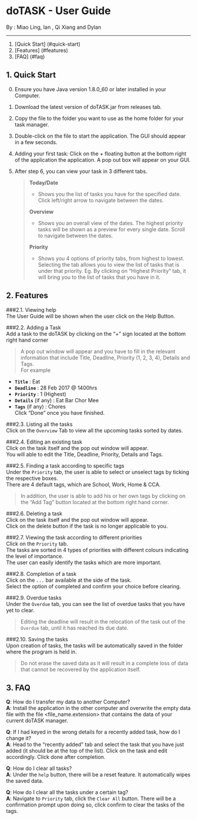 # doTASK - User Guide

By : Miao Ling, Ian , Qi Xiang and Dylan

---

1. [Quick Start] (#quick-start)
2. [Features] (#features)
3. [FAQ] (#faq)

## 1. Quick Start 

0. Ensure you have Java version 1.8.0_60 or later installed in your Computer.

1. Download the latest version of doTASK.jar from releases tab.

2. Copy the file to the folder you want to use as the home folder for your task manager.

3. Double-click on the file to start the application. The GUI should appear in a few seconds.
   > <Adds GUI Image here>

4. Adding your first task: Click on the + floating button at the bottom right of the application the application. A pop out box will appear on your GUI.

5. After step 6, you can view your task in 3 different tabs.

   > **Today/Date**
   >
   > * Shows you the list of tasks you have for the specified date. Click left/right arrow to navigate between the dates.  
   >
   > **Overview**
   >
   > * Shows you an overall view of the dates. The highest priority tasks will be shown as a preview for every single date. Scroll to navigate between the dates.  
   >
   > **Priority**
   >
   > * Shows you 4 options of priority tabs, from highest to lowest. Selecting the tab allows you to view the list of tasks that is under that priority. Eg. By clicking on “Highest Priority” tab, it will bring you to the list of tasks that you have in it. 

## 2. Features

###2.1. Viewing help  
   The User Guide will be shown when the user click on the Help Button.

###2.2. Adding a Task  
   Add a task to the doTASK by clicking on the “+” sign located at the bottom right hand corner
   > A pop out window will appear and you have to fill in the relevant information that include Title, Deadline,  Priority (1, 2, 3, 4), Details and Tags.  
   > For example
   * **`Title`** : Eat
   * **`Deadline`** : 28 Feb 2017 @ 1400hrs
   * **`Priority`** : 1 (Highest)
   * **`Details`** (if any) : Eat Bar Chor Mee
   * **`Tags`** (if any) : Chores  
   Click “Done” once you have finished.

###2.3. Listing all the tasks  
	Click on the `Overview` Tab to view all the upcoming tasks sorted by dates.  

###2.4. Editing an existing task  
	Click on the task itself and the pop out window will appear.<br> You will able to edit the Title, Deadline, Priority, Details and Tags.  

###2.5. Finding a task according to specific tags  
	Under the `Priority` tab, the user is able to select or unselect tags by ticking the respective boxes.<br> There are 4 default tags,  which are School, Work, Home & CCA.  
   > In addition, the user is able to add his or her own tags by clicking on the “Add Tag” button located at the bottom right hand corner.  

###2.6. Deleting a task  
	Click on the task itself and the pop out window will appear.<br> Click on the delete button if the task is no longer applicable to you.  

###2.7. Viewing the task according to different priorities  
	Click on the `Priority` tab. <br> The tasks are sorted in 4 types of priorities with different colours indicating the level of importance. <br>
	The user can easily identify the tasks which are more important.  

###2.8. Completion of a task  
	Click on the `...` bar available at the side of the task. <br> Select the option of completed and confirm your choice before clearing.  
	 
###2.9. Overdue tasks  
	Under the `Overdue` tab, you can see the list of overdue tasks that you have yet to clear.  
   > Editing the deadline will result in the relocation of the task out of the `Overdue` tab, until it has reached its due date.  
	
###2.10. Saving the tasks  
	Upon creation of tasks, the tasks will be automatically saved in the folder where the program is held in.  
   > Do not erase the saved data as it will result in a complete loss of data that cannot be recovered by the application itself.  

## 3. FAQ

**Q**: How do I transfer my data to another Computer?  
**A**: Install the application in the other computer and overwrite the empty data file with the file <file_name.extension> that contains the data of your current doTASK manager.

**Q**: If I had keyed in the wrong details for a recently added task, how do I change it?  
**A**: Head to the “recently added” tab and select the task that you have just added (it should be at the top of the list). Click on the task and edit accordingly. Click done after completion. 

**Q**: How do I clear all tasks?  
**A**: Under the `help` button, there will be a reset feature. It automatically wipes the saved data.

**Q**: How do I clear all the tasks under a certain tag?  
**A**: Navigate to `Priority` tab, click the `Clear All` button. There will be a confirmation prompt upon doing so, click confirm to clear the tasks of the tags.